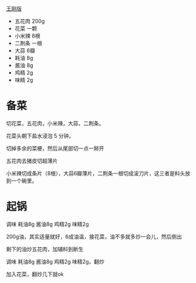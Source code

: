
[王刚版](https://www.bilibili.com/video/BV1yf42117oX/?vd_source=386bdb94ff2a430f8d22a6de9755030c)

- 五花肉  200g
- 花菜    一颗
- 小米辣  8根
- 二荆条  一根
- 大蒜    6瓣
- 耗油    8g 
- 酱油    8g 
- 鸡精    2g 
- 味精    2g

# 备菜

切花菜，五花肉，小米辣，大蒜，二荆条。

花菜头朝下盐水浸泡 5 分钟。

切掉多余的菜梗，然后从尾部切一点一掰开

五花肉去猪皮切超薄片

小米辣切成条片（8根），大蒜6瓣薄片，二荆条一根切成滚刀片，这三者是料头放到一个碗里。

# 起锅

调味 耗油8g 酱油8g 鸡精2g 味精2g
 
200g油，其实适量就好，6成油温，接花菜，油不多就多炒一会儿，然后倒出

剩下的油炒五花肉，加辅料到断生

调味 耗油8g 酱油8g 鸡精2g 味精2g，翻炒

加入花菜，翻炒几下就ok